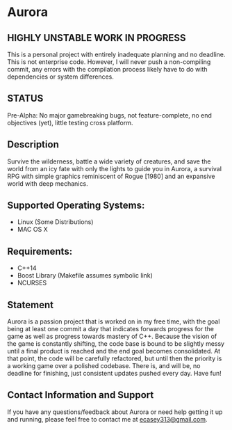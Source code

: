 # Aurora

## HIGHLY UNSTABLE WORK IN PROGRESS
This is a personal project with entirely inadequate planning and no deadline. This is not enterprise code. However, I will never push a non-compiling commit, any errors with the compilation process likely have to do with dependencies or system differences.

## STATUS
Pre-Alpha: No major gamebreaking bugs, not feature-complete, no end objectives (yet), little testing cross platform.

## Description
Survive the wilderness, battle a wide variety of creatures, and save the world from an icy fate with only the lights to guide you in Aurora, a survival RPG with simple graphics reminiscent of Rogue [1980] and an expansive world with deep mechanics.

## Supported Operating Systems:
<ul>
<li> Linux (Some Distributions) </li>
<li> MAC OS X </li>
</ul>

## Requirements:
<ul>
<li> C++14
<li> Boost Library (Makefile assumes symbolic link)
<li> NCURSES
</ul>

## Statement
Aurora is a passion project that is worked on in my free time, with the goal being at least one commit a day that indicates forwards progress for the game as well as progress towards mastery of C++. Because the vision of the game is constantly shifting, the code base is bound to be slightly messy until a final product is reached and the end goal becomes consolidated. At that point, the code will be carefully refactored, but until then the priority is a working game over a polished codebase. There is, and will be, no deadline for finishing, just consistent updates pushed every day. Have fun!

## Contact Information and Support
If you have any questions/feedback about Aurora or need help getting it up and running, please feel free to contact me at ecasey313@gmail.com.
